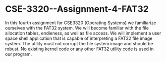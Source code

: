 # CSE-3320--Assignment-4-FAT32
In this fourth assignment for CSE3320 (Operating Systems) we familiarize ourselves with the FAT32 system. We will become familiar with the file allocation tables, endieness, as well as file access. We will implement a user space shell application that is capable of interpreting a FAT32 file image system. The utility must not corrupt the file system image and should be robust. No existing kernel code or any other FAT32 utility code is used in our program. 
